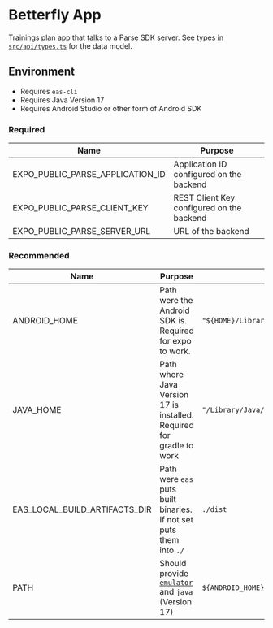# Betterfly App

Trainings plan app that talks to a Parse SDK server. See [types in `src/api/types.ts`](src/api/types.ts) for the data model.

## Environment

- Requires `eas-cli`
- Requires Java Version 17
- Requires Android Studio or other form of Android SDK

### Required

| Name                             | Purpose                                   |
| -------------------------------- | ----------------------------------------- |
| EXPO_PUBLIC_PARSE_APPLICATION_ID | Application ID configured on the backend  |
| EXPO_PUBLIC_PARSE_CLIENT_KEY     | REST Client Key configured on the backend |
| EXPO_PUBLIC_PARSE_SERVER_URL     | URL of the backend                        |

### Recommended

| Name                          | Purpose                                                              | Example                                                            |
| ----------------------------- | -------------------------------------------------------------------- | ------------------------------------------------------------------ |
| ANDROID_HOME                  | Path were the Android SDK is. Required for expo to work.             | `"${HOME}/Library/Android/sdk"`                                    |
| JAVA_HOME                     | Path where Java Version 17 is installed. Required for gradle to work | `"/Library/Java/JavaVirtualMachines/openjdk-17.jdk/Contents/Home"` |
| EAS_LOCAL_BUILD_ARTIFACTS_DIR | Path were `eas` puts built binaries. If not set puts them into `./`  | `./dist`                                                           |
| PATH                          | Should provide [`emulator`][emulator-cli] and `java` (Version 17)    | `${ANDROID_HOME}/emulator/:/opt/homebrew/opt/openjdk@17/bin:$PATH` |

[emulator-cli]: https://developer.android.com/studio/run/emulator-commandline
